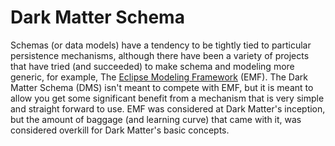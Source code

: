 # Dark Matter Schema #

Schemas (or data models) have a tendency to be tightly tied to particular persistence mechanisms, although there have been a variety of projects that have tried (and succeeded) to make schema and modeling more generic, for example, The [Eclipse Modeling Framework](http://www.eclipse.org/modeling/emf/) (EMF). The Dark Matter Schema (DMS) isn't meant to compete with EMF, but it is meant to allow you get some significant benefit from a mechanism that is very simple and straight forward to use. EMF was considered at Dark Matter's inception, but the amount of baggage (and learning curve) that came with it, was considered overkill for Dark Matter's basic concepts.